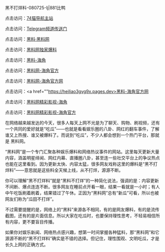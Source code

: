 黑不打烊料-080725-lj|881比鸭

点击访问：<a href="https://74mao.com/">74猫导航主站</a>

点击访问：<a href="https://74mao.com/">Telegram频道传送门</a>

点击访问：<a href="https://heiliaotlyq53.pages.dev">黑料·黑料网</a>

点击访问：<a href="https://heiliaoyvnrda.pages.dev">黑料网独家爆料</a>

点击访问：<a href="https://heiliaokof3cy.pages.dev">黑料-海角</a>

点击访问：<a href="https://heiliaoubleqx.pages.dev">黑料网-海角官方</a>

点击访问：<a href="https://heiliaokof3cy.pages.dev">黑料网-海角官方网</a>

点击访问：<a href=""https://heiliao3gvg9x.pages.dev>黑料-海角官方网</a>

点击访问：<a href="https://heiliaolvzlu3.pages.dev">黑料网精彩影视-海角</a>

点击访问：<a href="https://heiliaoxfe5rb.pages.dev">黑料网精彩影视-海角官方</a>

在网络越来越发达的今天，很多人每天上网不光是为了聊天、购物、刷视频，还有一个共同的爱好就是“吃瓜”——也就是看看娱乐圈的八卦、网红的翻车事件，了解谁又上热搜、谁又被爆料了。而说到“吃瓜”，不少人都会想到一个热门平台，那就是 黑料网。

“黑料网”是一个专门汇聚各种娱乐爆料和网络热议事件的网站。这里每天更新大量内容，涵盖明星绯闻、网红内幕、直播圈八卦，甚至连一些社交平台上的争议热点也能在这里看到。因为更新太快、内容太猛，很多网友戏称这里的爆料是“黑不打烊料”——意思就是这些料全天候上线，从不打烊，源源不断。

你可以理解“黑不打烊料”就是“黑料不打烊”的一种简化说法，强调的是：内容更新不间断、爆点连连不断。很多网友在睡前点开看一眼，结果一看就是一小时；有人中午吃饭刷着刷着，结果错过了午休。正因为“黑料网”总有“新瓜”可看，所以也被网友们称为“瓜田不打烊”。

不过需要提醒的是，网络上的“黑料”来源各不相同，有的是网友爆料，有的是流传截图，还有的是片面信息。所以大家在吃瓜时，也要保持理性思考，不轻易相信所有内容，更不要盲目传播。

如果你对娱乐新闻、网络热点感兴趣，想第一时间掌握各种猛料，那“黑料网”和它源源不断的“黑不打烊料”确实是不错的选择。但记住，理性围观、文明吃瓜，才是长久上网的正确方式。
